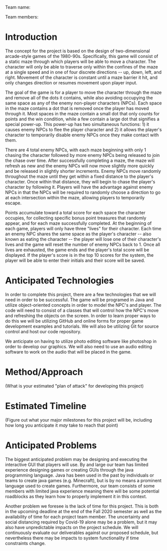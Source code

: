 Team name:

Team members:

# Introduction

The concept for the project is based on the design of two-dimensional arcade-style games of the 1980-90s.  Specifically, this game will consist of a static maze through which players will be able to move a character.  The character will only be able to traverse only within the confines of the maze at a single speed and in one of four discrete directions -- up, down, left, and right.  Movement of the character is constant until a maze barrier it hit, and only changes direction or resumes movement upon player input.
 
The goal of the game is for a player to move the character through the maze and remove all of the dots it contains, while also avoiding occupying the same space as any of the enemy non-player characters (NPCs).  Each space in the maze contains a dot that is removed once the player has moved through it.  Most spaces in the maze contain a small dot that only counts for points and the win condition, while a few contain a large dot that signifies a special power-up.  This power-up has two simultaneous functions:  1) it causes enemy NPCs to flee the player character and 2) it allows the player's character to temporarily disable enemy NPCs once they make contact with them.  
 
There are 4 total enemy NPCs, with each maze beginning with only 1 chasing the character followed by more enemy NPCs being released to join the chase over time.  After successfully completing a maze, the maze will refresh as new and the enemy NPCs will now move slightly more quickly and be released in slightly shorter increments.  Enemy NPCs move randomly throughout the maze until they get within a fixed distance to the player's character.  Once within that distance, they will begin to chase the player's character by following it.  Players will have the advantage against enemy NPCs in that the NPCs will be required to randomly choose a direction to go at each intersection within the maze, allowing players to temporarily escape.  
 
Points accumulate toward a total score for each space the character occupies, for collecting specific bonus point treasures that randomly appear, and for each maze successfully completed.  At the beginning of each game, players will only have three "lives" for their character.  Each time an enemy NPC shares the same space as the player's character -- also known as eating the character -- the player will lose one of their character's lives and the game will reset the number of enemy NPCs back to 1.  Once all lives are exhausted, the game ends and the player's total score will be displayed.  If the player's score is in the top 10 scores for the system, the player will be able to enter their initials and their score will be saved.


# Anticipated Technologies

In order to complete this project, there are a few technologies that we will need in order to be successful. The game will be programed in Java and utilize object-oriented concepts in order to model the NPC's and player. The code will need to consist of a classes that will control how the NPC's move and refreshing the objects on the screen. In order to learn proper ways to do this we will be utilizing GitHub and online forms for proper game development examples and tutorials. We will also be utilizing Git for source control and host our code repository. 

We anticipate on having to utilize photo editing software like photoshop in order to develop our graphics. We will also need to use an audio editing software to work on the audio that will be placed in the game.


# Method/Approach

(What is your estimated "plan of attack" for developing this project)

# Estimated Timeline

(Figure out what your major milestones for this project will be, including how long you anticipate it *may* take to reach that point)

# Anticipated Problems

The biggest anticipated problem may be designing and executing the interactive GUI that players will use.  By and large our team has limited experience designing games or creating GUIs through the java programming language.  Java has been used in the past by individuals or teams to create java games (e.g. Minecraft), but is by no means a prominent language used to create games.  Furthermore, our team consists of some members with limited java experience meaning there will be some potential roadblocks as they learn how to properly implement it in this context.  
 
Another problem we foresee is the lack of time for this project.  This is both in the upcoming deadline at the end of the Fall 2020 semester as well as the availability of time for each project team member.  The uncertainty and social distancing required by Covid-19 alone may be a problem, but it may also have unpredictable impacts on the project schedule.  We will continuously evaluate our deliverables against our proposed schedule, but nevertheless there may be impacts to system functionality if time constraints change.  


